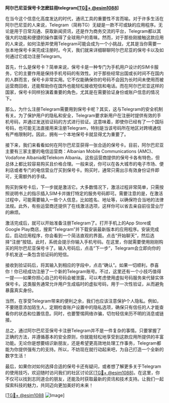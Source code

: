 **阿尔巴尼亚保号卡怎麽註冊telegram[[TG💪+ @esim1088](https://t.me/s/esim1088)]**

在当今这个信息化高度发达的时代，通讯工具的重要性不言而喻。对于许多生活在阿尔巴尼亚的人来说，Telegram（简称TG）无疑是一款不可或缺的应用程序。无论是用于日常沟通、获取新闻资讯，还是作为商务交流的平台，Telegram都以其强大的功能和便捷的操作赢得了全球用户的青睐。然而，对于那些刚接触这款应用的人来说，如何注册并使用Telegram可能会成为一个小挑战，尤其是当你需要一张本地保号卡来完成注册时。今天，我们就来详细聊聊阿尔巴尼亚的保号卡以及如何通过它成功注册Telegram。

首先，什么是保号卡？简单来说，保号卡是一种专门为手机用户设计的SIM卡服务，它的主要作用是保持手机号码的有效性。对于那些经常出国或长时间不在国内的人群而言，保号卡非常实用。它不仅能确保你的号码不会因为长时间未使用而被运营商回收，还能帮助你在国外也能轻松接收短信和电话。而在阿尔巴尼亚这样的国家，保号卡同样扮演着重要的角色，尤其是在需要验证身份或账户信息的情况下。

那么，为什么注册Telegram需要用到保号卡呢？其实，这与Telegram的安全机制有关。为了保护用户的隐私和安全，Telegram要求新用户在注册时提供有效的手机号码，并通过发送验证码的方式进行验证。这意味着，即使你已经有了一个国际号码，也可能无法直接用来注册Telegram，特别是当该号码所在地区对跨境通信有严格限制时。因此，拥有一个本地保号卡就显得尤为重要了。

接下来，我们来看看如何在阿尔巴尼亚获得一张合适的保号卡。目前，阿尔巴尼亚主要有三家主要的电信运营商：Albanian Mobile Communications (AMC)、Vodafone Albania和Telekom Albania。这些运营商提供的保号卡各有特色，但总体上都比较容易购买且价格合理。一般来说，你可以在各大城市的电子市场、便利店或者专门的电信营业厅买到保号卡。购买时，通常只需出示有效身份证件即可，无需额外的手续。

购买到保号卡后，下一步就是激活它。大多数情况下，激活过程非常简单，只需按照说明书上的指示插入SIM卡并拨打特定的服务号码即可。需要注意的是，在激活过程中，可能需要输入一些个人信息，比如姓名、地址等，以确保符合当地的法律法规。此外，有些运营商还提供了在线激活选项，这样你可以省去亲自前往营业厅的麻烦。

激活完成后，就可以开始准备注册Telegram了。打开手机上的App Store或Google Play商店，搜索“Telegram”并下载安装最新版本的应用程序。安装完成后，启动应用程序，你会看到一个简洁直观的界面。点击“开始聊天”，然后选择“注册”按钮。此时，系统会提示你输入手机号码。在这里，你就需要使用刚刚购买的阿尔巴尼亚保号卡了。输入号码后，点击“下一步”，Telegram会立即向你的手机发送一条包含验证码的短信。

接收到验证码后，将其输入到相应的字段中，点击“确认”。如果一切顺利，恭喜你！你已经成功注册了一个新的Telegram账号。不过，这里还有一个小技巧值得一提——如果你担心自己的号码会被泄露，可以考虑使用虚拟号码服务来代替实体保号卡。这类服务通常允许用户生成临时的虚拟号码，用于一次性验证，从而避免暴露真实身份。

当然，在享受Telegram带来的便利之余，我们也应该注意保护个人隐私。例如，不要随意添加陌生人，定期检查账户设置中的隐私选项，确保只有信任的人才能查看你的状态和位置信息。同时，也要警惕网络诈骗，切勿轻信来历不明的消息或链接。

总之，通过阿尔巴尼亚保号卡注册Telegram并不是一件复杂的事情。只要掌握了正确的方法，并遵循基本的安全原则，你就能轻松地享受到这款应用所提供的丰富功能。无论你是想要结识新朋友，还是希望更高效地处理工作事务，Telegram都能为你提供强有力的支持。所以，不妨现在就行动起来吧，为自己打造一个全新的数字生活！

最后，如果你对如何选择合适的保号卡还有疑问，或者想了解更多关于Telegram的使用技巧，欢迎随时访问我们的社区讨论区[[TG💪+ @esim1088](https://t.me/s/esim1088)]。在这里，你不仅可以找到志同道合的朋友，还能及时获取最新的资讯和技术支持。让我们一起探索科技的魅力，共同迈向更加美好的未来！

[[TG💪+ @esim1088](https://t.me/s/esim1088) ![Image](https://i.postimg.cc/4NQfJmqS/Snipaste-2025-05-13-00-14-12.png)]